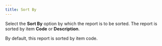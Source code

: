 ```yaml
---
title: Sort By
---
```



Select the **Sort By** option by  which the report is to be sorted. The report is sorted by item **Code** or **Description**.


By default, this report is sorted by item code.
